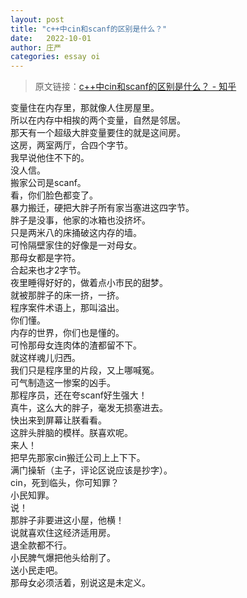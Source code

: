 ```yaml
---
layout: post
title: "c++中cin和scanf的区别是什么？"
date:   2022-10-01
author: 庄严
categories: essay oi
---
```


> 原文链接：<a href="https://www.zhihu.com/question/56295735/answer/148665645" target="_blank">c++中cin和scanf的区别是什么？ - 知乎</a>

变量住在内存里，那就像人住房屋里。  
所以在内存中相挨的两个变量，自然是邻居。  
那天有一个超级大胖变量要住的就是这间房。  
这房，两室两厅，合四个字节。  
我早说他住不下的。  
没人信。  
搬家公司是scanf。  
看，你们脸色都变了。  
暴力搬迁，硬把大胖子所有家当塞进这四字节。  
胖子是没事，他家的冰箱也没挤坏。  
只是两米八的床捅破这内存的墙。  
可怜隔壁家住的好像是一对母女。  
那母女都是字符。  
合起来也才2字节。  
夜里睡得好好的，做着点小市民的甜梦。  
就被那胖子的床一挤，一挤。  
程序案件术语上，那叫溢出。  
你们懂。  
内存的世界，你们也是懂的。  
可怜那母女连肉体的渣都留不下。  
就这样魂儿归西。  
我们只是程序里的片段，又上哪喊冤。  
可气制造这一惨案的凶手。  
那程序员，还在夸scanf好生强大！  
真牛，这么大的胖子，毫发无损塞进去。  
快出来到屏幕让朕看看。  
这胖头胖脑的模样。朕喜欢呢。  
来人！  
把早先那家cin搬迁公司上上下下。  
满门操斩（主子，评论区说应该是抄字）。  
cin，死到临头，你可知罪？  
小民知罪。  
说！  
那胖子非要进这小屋，他横！  
说就喜欢住这经济适用房。  
退全款都不行。  
小民脾气爆把他头给削了。  
送小民走吧。  
那母女必须活着，别说这是未定义。